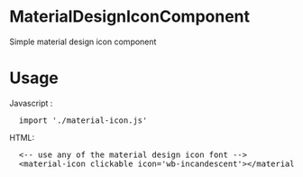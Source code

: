 # MaterialDesignIconComponent
Simple material design icon component

# Usage
Javascript :
<pre>
  import './material-icon.js'
</pre>

HTML:
<pre>
  &lt;-- use any of the material design icon font --&gt;
  &lt;material-icon clickable icon='wb-incandescent'&gt;&lt;/material-icon&gt;
</pre>


